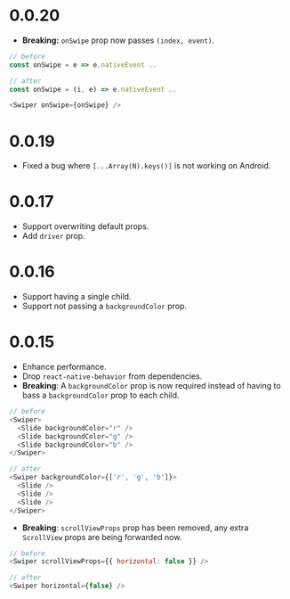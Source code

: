 # 0.0.20

- **Breaking:** `onSwipe` prop now passes `(index, event)`.

```js
// before
const onSwipe = e => e.nativeEvent ..

// after
const onSwipe = (i, e) => e.nativeEvent ..

<Swiper onSwipe={onSwipe} />
```

# 0.0.19

- Fixed a bug where `[...Array(N).keys()]` is not working on Android.

# 0.0.17

- Support overwriting default props.
- Add `driver` prop.

# 0.0.16

- Support having a single child.
- Support not passing a `backgroundColor` prop.

# 0.0.15

- Enhance performance.
- Drop `react-native-behavior` from dependencies.
- **Breaking**: A `backgroundColor` prop is now required instead of having to bass a `backgroundColor` prop to each child.

```js
// before
<Swiper>
  <Slide backgroundColor="r" />
  <Slide backgroundColor="g" />
  <Slide backgroundColor="b" />
</Swiper>
```

```js
// after
<Swiper backgroundColor={['r', 'g', 'b']}>
  <Slide />
  <Slide />
  <Slide />
</Swiper>
```

- **Breaking**: `scrollViewProps` prop has been removed, any extra `ScrollView` props are being forwarded now.

```js
// before
<Swiper scrollViewProps={{ horizontal: false }} />
```

```js
// after
<Swiper horizontal={false} />
```
